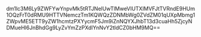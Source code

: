 dm1lc3M6Ly9ZWFYwYnpvMk5tRTJNelUwTlMweVlUTXlMVFJtTVRndE9HUm1OQzFrT0dRMU9HTTVNemczTm1KQWQzZDNMbWg0ZVdZM01qUXpMbmg1ZWpvME5ETT9yZW1hcmtzPXYycmF5Jm9iZnNQYXJhbT13d3cuaHh5ZjcyNDMueHl6JnBhdGg9LyZvYmZzPXdlYnNvY2tldCZ0bHM9MQ==
